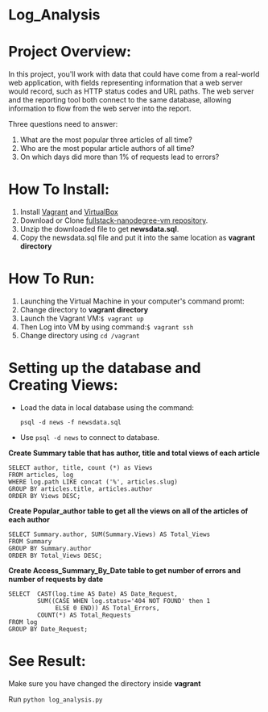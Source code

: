 # Log_Analysis

# Project Overview:

In this project, you'll work with data that could have come from a real-world web application, with fields representing information that a web server would record, such as HTTP status codes and URL paths. The web server and the reporting tool both connect to the same database, allowing information to flow from the web server into the report.

Three questions need to answer:

1. What are the most popular three articles of all time?
2. Who are the most popular article authors of all time?
3. On which days did more than 1% of requests lead to errors?


# __How To Install:__

1. Install [Vagrant](https://www.vagrantup.com/) and [VirtualBox](https://www.virtualbox.org/)
2. Download or Clone [fullstack-nanodegree-vm repository](https://github.com/udacity/fullstack-nanodegree-vm).
4. Unzip the downloaded file to get __newsdata.sql__.
5. Copy the newsdata.sql file and put it into the same location as __vagrant directory__

# __How To Run:__

1. Launching the Virtual Machine in your computer's command promt:
2. Change directory to __vagrant directory__
3. Launch the Vagrant VM:```$ vagrant up``` 
4. Then Log into VM by using command:```$ vagrant ssh``` 
5. Change directory using ```cd /vagrant```

# Setting up the database and Creating Views:

* Load the data in local database using the command:

  ```psql -d news -f newsdata.sql```
  
* Use ```psql -d news``` to connect to database.

__Create Summary table that has author, title and total views of each article__

```CREATE VIEW Summary AS
SELECT author, title, count (*) as Views
FROM articles, log
WHERE log.path LIKE concat ('%', articles.slug)
GROUP BY articles.title, articles.author
ORDER BY Views DESC;
```


__Create Popular_author table to get all the views on all of the articles of each author__

```CREATE VIEW Popular_Author AS
SELECT Summary.author, SUM(Summary.Views) AS Total_Views
FROM Summary
GROUP BY Summary.author
ORDER BY Total_Views DESC;
```

__Create Access_Summary_By_Date table to get number of errors and number of requests by date__

```CREATE VIEW Access_Summary_By_Date AS 
SELECT  CAST(log.time AS Date) AS Date_Request,
        SUM((CASE WHEN log.status='404 NOT FOUND' then 1
             ELSE 0 END)) AS Total_Errors,
        COUNT(*) AS Total_Requests
FROM log
GROUP BY Date_Request;
```
# See Result:
Make sure you have changed the directory inside **vagrant**

Run ```python log_analysis.py```


